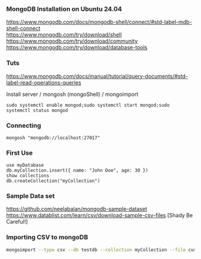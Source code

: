 ### MongoDB Installation on Ubuntu 24.04

https://www.mongodb.com/docs/mongodb-shell/connect/#std-label-mdb-shell-connect <br>
https://www.mongodb.com/try/download/shell <br>
https://www.mongodb.com/try/download/community <br>
https://www.mongodb.com/try/download/database-tools <br>

### Tuts
https://www.mongodb.com/docs/manual/tutorial/query-documents/#std-label-read-operations-queries <br>

Install server / mongosh (mongoShell) / mongoimport  <br>

``` shell
sudo systemctl enable mongod;sudo systemctl start mongod;sudo systemctl status mongod
```

### Connecting 
``` shell
mongosh "mongodb://localhost:27017"
```

### First Use
``` shell
use myDatabase
db.myCollection.insert({ name: "John Doe", age: 30 })
show collections
db.createCollection("myCollection")
```

### Sample Data set
https://github.com/neelabalan/mongodb-sample-dataset <br>
https://www.datablist.com/learn/csv/download-sample-csv-files [Shady Be Careful!] <br>

### Importing CSV to mongoDB
``` bash 
mongoimport --type csv --db testdb --collection myCollection --file customers-500000.csv --headerline
```
